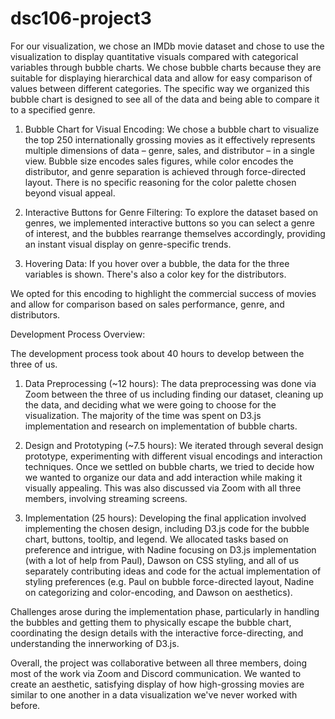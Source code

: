 # dsc106-project3

For our visualization, we chose an IMDb movie dataset and chose to use the visualization to display quantitative visuals compared with categorical variables through bubble charts. We chose bubble charts because they are suitable for displaying hierarchical data and allow for easy comparison of values between different categories. The specific way we organized this bubble chart is designed to see all of the data and being able to compare it to a specified genre.

1. Bubble Chart for Visual Encoding: We chose a bubble chart to visualize the top 250 internationally grossing movies as it effectively represents multiple dimensions of data – genre, sales, and distributor – in a single view. Bubble size encodes sales figures, while color encodes the distributor, and genre separation is achieved through force-directed layout. There is no specific reasoning for the color palette chosen beyond visual appeal.

2. Interactive Buttons for Genre Filtering: To explore the dataset based on genres, we implemented interactive buttons so you can select a genre of interest, and the bubbles rearrange themselves accordingly, providing an instant visual display on genre-specific trends.

3. Hovering Data: If you hover over a bubble, the data for the three variables is shown. There's also a color key for the distributors.

We opted for this encoding to highlight the commercial success of movies and allow for comparison based on sales performance, genre, and distributors.

Development Process Overview:

The development process took about 40 hours to develop between the three of us. 

1. Data Preprocessing (~12 hours): The data preprocessing was done via Zoom between the three of us including finding our dataset, cleaning up the data, and deciding what we were going to choose for the visualization. The majority of the time was spent on D3.js implementation and research on implementation of bubble charts.

2. Design and Prototyping (~7.5 hours): We iterated through several design prototype, experimenting with different visual encodings and interaction techniques. Once we settled on bubble charts, we tried to decide how we wanted to organize our data and add interaction while making it visually appealing. This was also discussed via Zoom with all three members, involving streaming screens. 

3. Implementation (25 hours): Developing the final application involved implementing the chosen design, including D3.js code for the bubble chart, buttons, tooltip, and legend. We allocated tasks based on preference and intrigue, with Nadine focusing on D3.js implementation (with a lot of help from Paul), Dawson on CSS styling, and all of us separately contributing ideas and code for the actual implementation of styling preferences (e.g. Paul on bubble force-directed layout, Nadine on categorizing and color-encoding, and Dawson on aesthetics).

Challenges arose during the implementation phase, particularly in handling the bubbles and getting them to physically escape the bubble chart, coordinating the design details with the interactive force-directing, and understanding the innerworking of D3.js.

Overall, the project was collaborative between all three members, doing most of the work via Zoom and Discord communication. We wanted to create an aesthetic, satisfying display of how high-grossing movies are similar to one another in a data visualization we've never worked with before.
